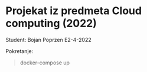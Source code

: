 # Projekat iz predmeta Cloud computing (2022)

Student: Bojan Poprzen E2-4-2022

Pokretanje:

> docker-compose up
